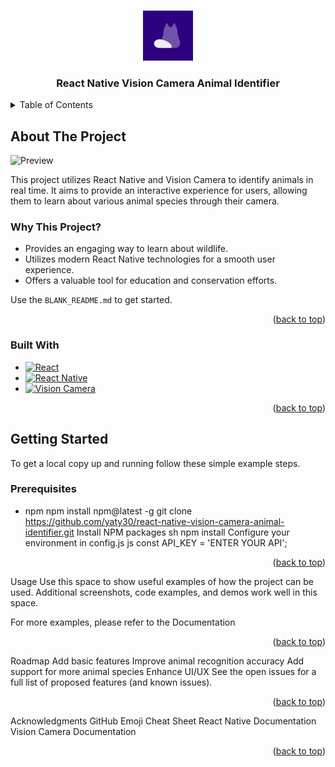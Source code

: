 <!-- Improved compatibility of back to top link -->
<a id="readme-top"></a>

<!-- PROJECT SHIELDS -->

<!-- PROJECT LOGO -->
<br />
<div align="center">
  <a href="https://github.com/yaty30/react-native-vision-camera-animal-identifier">
    <img src="assets/logo.png" alt="Logo" width="80" height="80">
  </a>

  <h3 align="center">React Native Vision Camera Animal Identifier</h3>
</div>

<!-- TABLE OF CONTENTS -->
<details>
  <summary>Table of Contents</summary>
  <ol>
    <li>
      <a href="#about-the-project">About The Project</a>
      <ul>
        <li><a href="#built-with">Built With</a></li>
      </ul>
    </li>
    <li>
      <a href="#getting-started">Getting Started</a>
      <ul>
        <li><a href="#prerequisites">Prerequisites</a></li>
        <li><a href="#installation">Installation</a></li>
      </ul>
    </li>
    <li><a href="#usage">Usage</a></li>
    <li><a href="#roadmap">Roadmap</a></li>
    <li><a href="#contributing">Contributing</a></li>
    <li><a href="#license">License</a></li>
    <li><a href="#contact">Contact</a></li>
    <li><a href="#acknowledgments">Acknowledgments</a></li>
  </ol>
</details>

<!-- ABOUT THE PROJECT -->
## About The Project

<img src="assets/preview.gif" alt="Preview" style="width: 50%">

This project utilizes React Native and Vision Camera to identify animals in real time. It aims to provide an interactive experience for users, allowing them to learn about various animal species through their camera.

### Why This Project?
* Provides an engaging way to learn about wildlife.
* Utilizes modern React Native technologies for a smooth user experience.
* Offers a valuable tool for education and conservation efforts.

Use the `BLANK_README.md` to get started.

<p align="right">(<a href="#readme-top">back to top</a>)</p>

### Built With

* [![React][React.js]][React-url]
* [![React Native][React-Native]][React-Native-url]
* [![Vision Camera][Vision-Camera]][Vision-Camera-url]

<p align="right">(<a href="#readme-top">back to top</a>)</p>

<!-- GETTING STARTED -->
## Getting Started

To get a local copy up and running follow these simple example steps.

### Prerequisites

* npm
npm install npm@latest -g
git clone https://github.com/yaty30/react-native-vision-camera-animal-identifier.git
Install NPM packages
sh
npm install
Configure your environment in config.js
js
const API_KEY = 'ENTER YOUR API';
<p align="right">(<a href="#readme-top">back to top</a>)</p>

<!-- USAGE EXAMPLES -->

Usage
Use this space to show useful examples of how the project can be used. Additional screenshots, code examples, and demos work well in this space.

For more examples, please refer to the Documentation

<p align="right">(<a href="#readme-top">back to top</a>)</p>

<!-- ROADMAP -->

Roadmap
 Add basic features
 Improve animal recognition accuracy
 Add support for more animal species
 Enhance UI/UX
See the open issues for a full list of proposed features (and known issues).

<p align="right">(<a href="#readme-top">back to top</a>)</p>

<!-- ACKNOWLEDGMENTS -->

Acknowledgments
GitHub Emoji Cheat Sheet
React Native Documentation
Vision Camera Documentation
<p align="right">(<a href="#readme-top">back to top</a>)</p>

<!-- MARKDOWN LINKS & IMAGES -->

<!-- MARKDOWN LINKS & IMAGES -->
<!-- https://www.markdownguide.org/basic-syntax/#reference-style-links -->
[contributors-shield]: https://img.shields.io/github/contributors/othneildrew/Best-README-Template.svg?style=for-the-badge
[contributors-url]: https://github.com/othneildrew/Best-README-Template/graphs/contributors
[forks-shield]: https://img.shields.io/github/forks/othneildrew/Best-README-Template.svg?style=for-the-badge
[forks-url]: https://github.com/othneildrew/Best-README-Template/network/members
[stars-shield]: https://img.shields.io/github/stars/othneildrew/Best-README-Template.svg?style=for-the-badge
[stars-url]: https://github.com/othneildrew/Best-README-Template/stargazers
[issues-shield]: https://img.shields.io/github/issues/othneildrew/Best-README-Template.svg?style=for-the-badge
[issues-url]: https://github.com/othneildrew/Best-README-Template/issues
[license-shield]: https://img.shields.io/github/license/othneildrew/Best-README-Template.svg?style=for-the-badge
[license-url]: https://github.com/othneildrew/Best-README-Template/blob/master/LICENSE.txt
[linkedin-shield]: https://img.shields.io/badge/-LinkedIn-black.svg?style=for-the-badge&logo=linkedin&colorB=555
[linkedin-url]: https://linkedin.com/in/othneildrew
[product-screenshot]: images/screenshot.png
[Next.js]: https://img.shields.io/badge/next.js-000000?style=for-the-badge&logo=nextdotjs&logoColor=white
[Next-url]: https://nextjs.org/
[React.js]: https://img.shields.io/badge/React-20232A?style=for-the-badge&logo=react&logoColor=61DAFB
[React-url]: https://reactjs.org/
[Vue.js]: https://img.shields.io/badge/Vue.js-35495E?style=for-the-badge&logo=vuedotjs&logoColor=4FC08D
[Vue-url]: https://vuejs.org/
[Angular.io]: https://img.shields.io/badge/Angular-DD0031?style=for-the-badge&logo=angular&logoColor=white
[Angular-url]: https://angular.io/
[Svelte.dev]: https://img.shields.io/badge/Svelte-4A4A55?style=for-the-badge&logo=svelte&logoColor=FF3E00
[Svelte-url]: https://svelte.dev/
[Laravel.com]: https://img.shields.io/badge/Laravel-FF2D20?style=for-the-badge&logo=laravel&logoColor=white
[Laravel-url]: https://laravel.com
[Bootstrap.com]: https://img.shields.io/badge/Bootstrap-563D7C?style=for-the-badge&logo=bootstrap&logoColor=white
[Bootstrap-url]: https://getbootstrap.com
[JQuery.com]: https://img.shields.io/badge/jQuery-0769AD?style=for-the-badge&logo=jquery&logoColor=white
[JQuery-url]: https://jquery.com 
[React-Native]: https://img.shields.io/badge/React%20Native-20232A?style=for-the-badge&logo=react&logoColor=61DAFB
[React-Native-url]: https://reactnative.dev/
[Vision-Camera]: https://img.shields.io/badge/React%20Native%20Vision%20Camera-2D1237?style=for-the-badge&logo=campaignmonitor&logoColor=61DAFB
[Vision-Camera-url]: https://reactnative.dev/